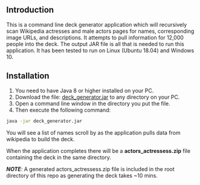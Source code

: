 ## Introduction

This is a command line deck generator application which will recursively scan
Wikipedia actresses and male actors pages for names, corresponding image URLs, and descriptions.
It attempts to pull information for 12,000 people into the deck.
The output JAR file is all that is needed to run this application.
It has been tested to run on Linux (Ubuntu 18.04) and Windows 10.

## Installation

1. You need to have Java 8 or higher installed on your PC.
2. Download the file: [deck_generator.jar](https://github.com/Tantan4321/deck_generator/tree/master/out/artifacts/deck_generator_jar)
to any directory on your PC.  
3. Open a command line window in the directory you put the file.
4. Then execute the following command:

```bash
java -jar deck_generator.jar
```

You will see a list of names scroll by as the application pulls data from
wikipedia to build the deck.

When the application completes there will be a **actors_actressess.zip** file containing the deck in the
same directory.

***NOTE***: A generated actors_actressess.zip file is included in the root directory of this repo as generating the deck takes ~10 mins.
